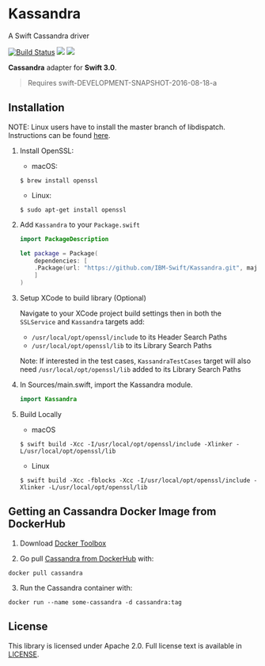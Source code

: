 # Kassandra
A Swift Cassandra driver

[![Build Status](https://travis-ci.com/IBM-Swift/Kassandra.svg?token=NtWCrCZmgqfHWpaxg7qx&branch=data-types)](https://travis-ci.com/IBM-Swift/Kassandra)
![](https://img.shields.io/badge/Swift-3.0-orange.svg?style=flat)
![](https://img.shields.io/badge/Snapshot-8/18-blue.svg?style=flat)

**Cassandra** adapter for **Swift 3.0**.

> Requires swift-DEVELOPMENT-SNAPSHOT-2016-08-18-a

## Installation ##

NOTE: Linux users have to install the master branch of libdispatch. Instructions can be found [here](https://github.com/apple/swift-corelibs-libdispatch/blob/master/INSTALL.md).

1. Install OpenSSL:

    - macOS:
    ```
    $ brew install openssl
    ```
    - Linux:
    ```
    $ sudo apt-get install openssl
    ```

2. Add `Kassandra` to your `Package.swift`

    ```swift
    import PackageDescription

    let package = Package(
    	dependencies: [
		.Package(url: "https://github.com/IBM-Swift/Kassandra.git", majorVersion: 0, minor: 1)
    	]
    )
    ```

3. Setup XCode to build library (Optional)

    Navigate to your XCode project build settings then in both the `SSLService` and `Kassandra` targets add:

    - `/usr/local/opt/openssl/include` to its Header Search Paths
    - `/usr/local/opt/openssl/lib` to its Library Search Paths

    Note: If interested in the test cases, `KassandraTestCases` target will also need `/usr/local/opt/openssl/lib` added to its Library Search Paths

4. In Sources/main.swift, import the Kassandra module.

    ``` Swift
    import Kassandra
    ```
5. Build Locally

	- macOS
	```
	$ swift build -Xcc -I/usr/local/opt/openssl/include -Xlinker -L/usr/local/opt/openssl/lib
	```
	- Linux
	```
	$ swift build -Xcc -fblocks -Xcc -I/usr/local/opt/openssl/include -Xlinker -L/usr/local/opt/openssl/lib
	```

## Getting an Cassandra Docker Image from DockerHub

1. Download [Docker Toolbox](https://www.docker.com/products/docker-toolbox)

2. Go pull [Cassandra from DockerHub](https://hub.docker.com/r/library/cassandra/) with:

  `docker pull cassandra`

3. Run the Cassandra container with:

  `docker run --name some-cassandra -d cassandra:tag`


## License

This library is licensed under Apache 2.0. Full license text is available in [LICENSE](LICENSE).
